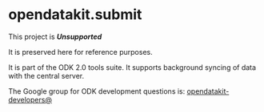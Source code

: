 # opendatakit.submit

This project is __*Unsupported*__

It is preserved here for reference purposes.

It is part of the ODK 2.0 tools suite. It supports background syncing of data with the central server. 

The Google group for ODK development questions is: [opendatakit-developers@](https://groups.google.com/forum/#!forum/opendatakit-developers)
